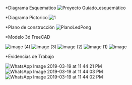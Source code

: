*Diagrama Esquematico
![Proyecto Guiado_esquemático](https://user-images.githubusercontent.com/47116861/54659618-9f56cf00-4aa0-11e9-88d1-b45a2035a7f2.png)



*Diagrama Pictorico
![1](https://user-images.githubusercontent.com/47116861/53704085-ee390f00-3de6-11e9-9b56-44740ae95645.png)



*Plano de construcción
![PlanoLedPong](https://user-images.githubusercontent.com/47116861/55041978-9cf2f880-4ffd-11e9-9ff5-b55d038a87f0.jpg)


*Modelo 3d FreeCAD

![image (4)](https://user-images.githubusercontent.com/47117044/55044842-d29dde80-5009-11e9-8b45-1ebc3939bf08.png)
![image (3)](https://user-images.githubusercontent.com/47117044/55044843-d29dde80-5009-11e9-8e4f-075af6b7f06d.png)
![image (2)](https://user-images.githubusercontent.com/47117044/55044844-d29dde80-5009-11e9-9974-e226a41a7349.png)
![image (1)](https://user-images.githubusercontent.com/47117044/55044846-d3367500-5009-11e9-88dd-51aaf7ddfdef.png)
![image](https://user-images.githubusercontent.com/47117044/55044847-d3367500-5009-11e9-88aa-cd2200493594.png)




*Evidencias de Trabajo

![WhatsApp Image 2019-03-19 at 11 44 21 PM](https://user-images.githubusercontent.com/47116861/54659926-0923a880-4aa2-11e9-8888-f0c97c567314.jpeg)
![WhatsApp Image 2019-03-19 at 11 44 03 PM](https://user-images.githubusercontent.com/47116861/54659927-0923a880-4aa2-11e9-8d15-b607bd213de2.jpeg)
![WhatsApp Image 2019-03-19 at 11 44 02 PM](https://user-images.githubusercontent.com/47116861/54659928-0923a880-4aa2-11e9-9646-b5dd2df81345.jpeg)


